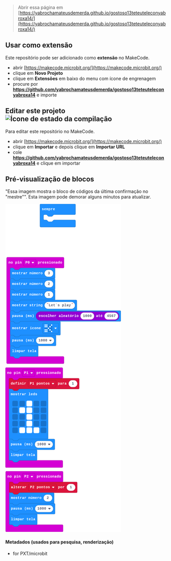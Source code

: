 
> Abrir essa página em [https://yabrochamateusdemerda.github.io/gostoso13teteuteleconyabroxa14/](https://yabrochamateusdemerda.github.io/gostoso13teteuteleconyabroxa14/)

## Usar como extensão

Este repositório pode ser adicionado como **extensão** no MakeCode.

* abrir [https://makecode.microbit.org/](https://makecode.microbit.org/)
* clique em **Novo Projeto**
* clique em **Extensões** em baixo do menu com ícone de engrenagem
* procure por **https://github.com/yabrochamateusdemerda/gostoso13teteuteleconyabroxa14** e importe

## Editar este projeto ![Ícone de estado da compilação](https://github.com/yabrochamateusdemerda/gostoso13teteuteleconyabroxa14/workflows/MakeCode/badge.svg)

Para editar este repositório no MakeCode.

* abrir [https://makecode.microbit.org/](https://makecode.microbit.org/)
* clique em **Importar** e depois clique em **Importar URL**
* cole **https://github.com/yabrochamateusdemerda/gostoso13teteuteleconyabroxa14** e clique em importar

## Pré-visualização de blocos

"Essa imagem mostra o bloco de códigos da última confirmação no "mestre"".
Esta imagem pode demorar alguns minutos para atualizar.

![Uma visão renderizada dos blocos](https://github.com/yabrochamateusdemerda/gostoso13teteuteleconyabroxa14/raw/master/.github/makecode/blocks.png)

#### Metadados (usados para pesquisa, renderização)

* for PXT/microbit
<script src="https://makecode.com/gh-pages-embed.js"></script><script>makeCodeRender("{{ site.makecode.home_url }}", "{{ site.github.owner_name }}/{{ site.github.repository_name }}");</script>
